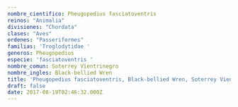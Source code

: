 ```yaml
---
nombre_cientifico: Pheugopedius fasciatoventris
reinos: "Animalia"
divisiones: "Chordata"
clases: "Aves"
ordenes: "Passeriformes"
familias: 'Troglodytidae '
generos: Pheugopedius
especie: 'fasciatoventris '
nombre_comun: Soterrey Vientrinegro
nombre_ingles: Black-bellied Wren
title: 'Pheugopedius fasciatoventris, Black-bellied Wren, Soterrey Vientrinegro'
draft: false
date: 2017-08-19T02:46:32.000Z
---
```


